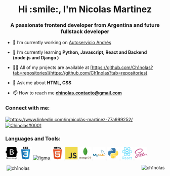 
<h1 align="center">Hi :smile:, I'm Nicolas Martinez</h1>
<h3 align="center">A passionate frontend developer from Argentina and future fullstack developer</h3>

- 🔭 I’m currently working on [Autoservicio Andrés](https://github.com/Ch1nolas/Autoservicio-andres)

- 🌱 I’m currently learning **Python, Javascript, React and Backend (node.js and Django )**

- 👨‍💻 All of my projects are available at [https://github.com/Ch1nolas?tab=repositories](https://github.com/Ch1nolas?tab=repositories)

- 💬 Ask me about **HTML, CSS**

- 📫 How to reach me **chinolas.contacto@gmail.com**

<h3 align="left">Connect with me:</h3>
<p align="left">
<a href="https://www.linkedin.com/in/nicolás-martinez-77a999252" target="blank"><img align="center" src="https://raw.githubusercontent.com/rahuldkjain/github-profile-readme-generator/master/src/images/icons/Social/linked-in-alt.svg" alt="https://www.linkedin.com/in/nicolás-martinez-77a999252/" height="30" width="40" /></a>
<a href="https://discord.gg/Chinolas#0001" target="blank"><img align="center" src="https://raw.githubusercontent.com/rahuldkjain/github-profile-readme-generator/master/src/images/icons/Social/discord.svg" alt="Chinolas#0001" height="30" width="40" /></a>
</p>

<h3 align="left">Languages and Tools:</h3>
<p align="left"> <a href="https://getbootstrap.com" target="_blank" rel="noreferrer"> <img src="https://raw.githubusercontent.com/devicons/devicon/master/icons/bootstrap/bootstrap-plain-wordmark.svg" alt="bootstrap" width="40" height="40"/> </a> <a href="https://www.w3schools.com/css/" target="_blank" rel="noreferrer"> <img src="https://raw.githubusercontent.com/devicons/devicon/master/icons/css3/css3-original-wordmark.svg" alt="css3" width="40" height="40"/> </a> <a href="https://www.figma.com/" target="_blank" rel="noreferrer"> <img src="https://www.vectorlogo.zone/logos/figma/figma-icon.svg" alt="figma" width="40" height="40"/> </a> <a href="https://www.w3.org/html/" target="_blank" rel="noreferrer"> <img src="https://raw.githubusercontent.com/devicons/devicon/master/icons/html5/html5-original-wordmark.svg" alt="html5" width="40" height="40"/> </a> <a href="https://developer.mozilla.org/en-US/docs/Web/JavaScript" target="_blank" rel="noreferrer"> <img src="https://raw.githubusercontent.com/devicons/devicon/master/icons/javascript/javascript-original.svg" alt="javascript" width="40" height="40"/> </a> <a href="https://www.mongodb.com/" target="_blank" rel="noreferrer"> <img src="https://raw.githubusercontent.com/devicons/devicon/master/icons/mongodb/mongodb-original-wordmark.svg" alt="mongodb" width="40" height="40"/> </a> <a href="https://www.mysql.com/" target="_blank" rel="noreferrer"> <img src="https://raw.githubusercontent.com/devicons/devicon/master/icons/mysql/mysql-original-wordmark.svg" alt="mysql" width="40" height="40"/> </a> <a href="https://www.python.org" target="_blank" rel="noreferrer"> <img src="https://raw.githubusercontent.com/devicons/devicon/master/icons/python/python-original.svg" alt="python" width="40" height="40"/> </a> <a href="https://reactjs.org/" target="_blank" rel="noreferrer"> <img src="https://raw.githubusercontent.com/devicons/devicon/master/icons/react/react-original-wordmark.svg" alt="react" width="40" height="40"/> </a> <a href="https://sass-lang.com" target="_blank" rel="noreferrer"> <img src="https://raw.githubusercontent.com/devicons/devicon/master/icons/sass/sass-original.svg" alt="sass" width="40" height="40"/> </a> </p>

<p><img align="right" src="https://github-readme-stats.vercel.app/api/top-langs?username=ch1nolas&show_icons=true&title_color=ffffff&text_color=ffffff&bg_color=000000&hide_border=true&locale=en&layout=compact" alt="ch1nolas" /></p>

<p>&nbsp;<img align="center" src="https://github-readme-stats.vercel.app/api?username=ch1nolas&show_icons=true&theme=dark&title_color=ffffff&text_color=ffffff&hide_border=true&locale=en" alt="ch1nolas" /></p>

